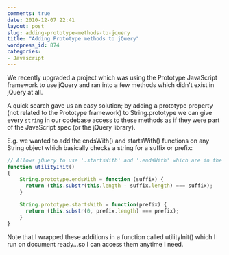 ```yaml
---
comments: true
date: 2010-12-07 22:41
layout: post
slug: adding-prototype-methods-to-jquery
title: "Adding Prototype methods to jQuery"
wordpress_id: 874
categories:
- Javascript
---
```


We recently upgraded a project which was using the Prototype JavaScript framework to use jQuery and ran into a few methods which didn't exist in jQuery at all.

A quick search gave us an easy solution; by adding a prototype property (not related to the Prototype framework) to String.prototype we can give every `string` in our codebase access to these methods as if they were part of the JavaScript spec (or the jQuery library).

E.g. we wanted to add the endsWith() and startsWith() functions on any String object which basically checks a string for a suffix or prefix:

``` javascript
// Allows jQuery to use '.startsWith' and '.endsWith' which are in the Prototype framework
function utilityInit()
{
	String.prototype.endsWith = function (suffix) {
	  return (this.substr(this.length - suffix.length) === suffix);
	}

	String.prototype.startsWith = function(prefix) {
	  return (this.substr(0, prefix.length) === prefix);
	}
}
```

Note that I wrapped these additions in a function called utilityInit() which I run on document ready...so I can access them anytime I need.
